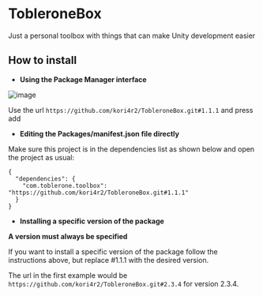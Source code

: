 # TobleroneBox
Just a personal toolbox with things that can make Unity development easier

## __How to install__
- __Using the Package Manager interface__

![image](https://user-images.githubusercontent.com/10902660/153759347-7959671b-517c-4c6f-8cf0-1b6ed2c5b7e5.png)

Use the url ```https://github.com/kori4r2/TobleroneBox.git#1.1.1``` and press add

- __Editing the Packages/manifest.json file directly__

Make sure this project is in the dependencies list as shown below and open the project as usual:

    {
      "dependencies": {
        "com.toblerone.toolbox": "https://github.com/kori4r2/TobleroneBox.git#1.1.1"
      }
    }

- __Installing a specific version of the package__

__A version must always be specified__

If you want to install a specific version of the package follow the instructions above, but replace #1.1.1 with the desired version.

The url in the first example would be ```https://github.com/kori4r2/TobleroneBox.git#2.3.4``` for version 2.3.4.
